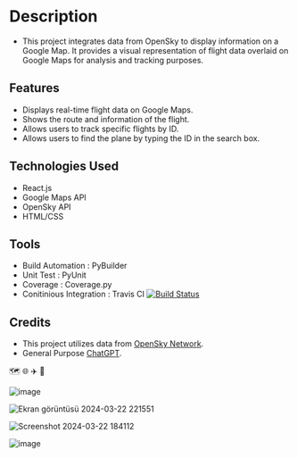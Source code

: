# Description
- This project integrates data from OpenSky to display information on a Google Map. It provides a visual representation of flight data overlaid on Google Maps for analysis and tracking purposes.

## Features
- Displays real-time flight data on Google Maps.
- Shows the route and information of the flight.
- Allows users to track specific flights by ID.
- Allows users to find the plane by typing the ID in the search box.

## Technologies Used
- React.js
- Google Maps API
- OpenSky API
- HTML/CSS

## Tools
- Build Automation : PyBuilder
- Unit Test : PyUnit
- Coverage : Coverage.py
- Conitinious Integration : Travis CI [![Build Status](https://app.travis-ci.com/elpif13/TechTitans.svg?token=apumSsCenTiWNgfBkpiU&branch=main)](https://app.travis-ci.com/elpif13/TechTitans)

## Credits
- This project utilizes data from [OpenSky Network](https://opensky-network.org/).
- General Purpose [ChatGPT](https://chat.openai.com/).


:world_map: :globe_with_meridians: :airplane: :flight_arrival: 

![image](https://github.com/elpif13/TechTitans/assets/113675207/6b5130bf-b1fc-4eeb-8656-e0968b8d3a65)

![Ekran görüntüsü 2024-03-22 221551](https://github.com/elpif13/TechTitans/assets/113675207/32e8e49f-2070-4558-ad43-5347397aa040)

![Screenshot 2024-03-22 184112](https://github.com/elpif13/TechTitans/assets/81524733/30d07e26-344e-409e-bd3b-b71ee09871aa)

![image](https://github.com/elpif13/TechTitans/assets/113675207/c0c4844d-88bb-49c5-b2b9-febb2cd82f62)







